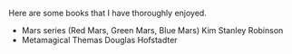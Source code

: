 Here are some books that I have thoroughly enjoyed.

* Mars series (Red Mars, Green Mars, Blue Mars)
	Kim Stanley Robinson
* Metamagical Themas
	Douglas Hofstadter	
